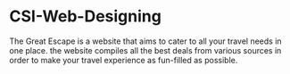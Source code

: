 # CSI-Web-Designing
The Great Escape is a website that aims to cater to all your travel needs in one place. the website compiles all the best deals from various sources in order to make your travel experience as fun-filled as possible.
